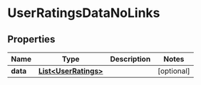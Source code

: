 
# UserRatingsDataNoLinks

## Properties
Name | Type | Description | Notes
------------ | ------------- | ------------- | -------------
**data** | [**List&lt;UserRatings&gt;**](UserRatings.md) |  |  [optional]



